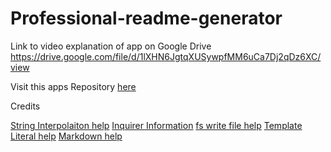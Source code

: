 # Professional-readme-generator

Link to video explanation of app on Google Drive https://drive.google.com/file/d/1lXHN6JgtqXUSywpfMM6uCa7Dj2qDz6XC/view

Visit this apps Repository [here](https://hestokes.github.io/professional-readme-generator/)

Credits

[String Interpolaiton help](https://dmitripavlutin.com/string-interpolation-in-javascript/)
[Inquirer Information](https://www.npmjs.com/package/inquirer)
[fs write file help](https://www.geeksforgeeks.org/node-js-fs-writefile-method/?ref=gcse)
[Template Literal help](https://developer.mozilla.org/en-US/docs/Web/JavaScript/Reference/Template_literals)
[Markdown help](https://markdownmonster.west-wind.com/docs/_4xs10gaui.htm)
